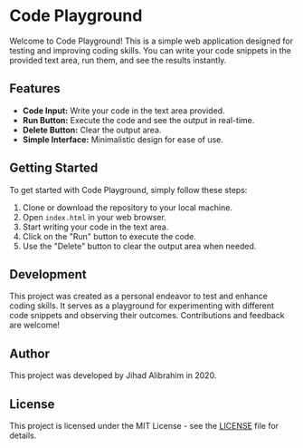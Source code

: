 # Code Playground

Welcome to Code Playground! This is a simple web application designed for testing and improving coding skills. You can write your code snippets in the provided text area, run them, and see the results instantly.

## Features

- **Code Input:** Write your code in the text area provided.
- **Run Button:** Execute the code and see the output in real-time.
- **Delete Button:** Clear the output area.
- **Simple Interface:** Minimalistic design for ease of use.

## Getting Started

To get started with Code Playground, simply follow these steps:

1. Clone or download the repository to your local machine.
2. Open `index.html` in your web browser.
3. Start writing your code in the text area.
4. Click on the "Run" button to execute the code.
5. Use the "Delete" button to clear the output area when needed.

## Development

This project was created as a personal endeavor to test and enhance coding skills. It serves as a playground for experimenting with different code snippets and observing their outcomes. Contributions and feedback are welcome!

## Author

This project was developed by Jihad Alibrahim in 2020.

## License

This project is licensed under the MIT License - see the [LICENSE](LICENSE) file for details.
